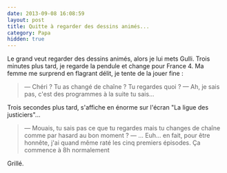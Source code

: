 ```yaml
---
date: 2013-09-08 16:08:59
layout: post
title: Quitte à regarder des dessins animés...
category: Papa
hidden: true
---
```


Le grand veut regarder des dessins animés, alors je lui mets Gulli. Trois minutes plus tard, je regarde la pendule et change pour France 4. Ma femme me surprend en flagrant délit, je tente de la jouer fine :

> — Chéri ? Tu as changé de chaîne ? Tu regardes quoi ?
> — Ah, je sais pas, c'est des programmes à la suite tu sais...

Trois secondes plus tard, s'affiche en énorme sur l'écran "La ligue des justiciers"...

> — Mouais, tu sais pas ce que tu regardes mais tu changes de chaîne comme par hasard au bon moment ?
> — ... Euh... en fait, pour être honnête, j'ai quand même raté les cinq premiers épisodes. Ça commence à 8h normalement

Grillé.
